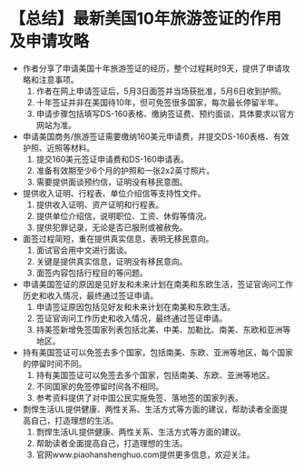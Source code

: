 # 【总结】最新美国10年旅游签证的作用及申请攻略

-   作者分享了申请美国十年旅游签证的经历，整个过程耗时9天，提供了申请攻略和注意事项。
    1.  作者在网上申请签证后，5月3日面签并当场获批准，5月6日收到护照。
    2.  十年签证并非在美国待10年，但可免签很多国家，每次最长停留半年。
    3.  申请步骤包括填写DS-160表格、缴纳签证费、预约面谈，具体要求以官方网站为准。
-   申请美国商务/旅游签证需要缴纳160美元申请费，并提交DS-160表格、有效护照、近照等材料。
    1.  提交160美元签证申请费和DS-160申请表。
    2.  准备有效期至少6个月的护照和一张2x2英寸照片。
    3.  需要提供面谈预约信，证明没有移民意图。
-   提供收入证明、行程表、单位介绍信等支持性文件。
    1.  提供收入证明、资产证明和行程表。
    2.  提供单位介绍信，说明职位、工资、休假等情况。
    3.  提供犯罪记录，无论是否已服刑或被赦免。
-   面签过程简短，重在提供真实信息，表明无移民意向。
    1.  面试官会用中文进行面谈。
    2.  关键是提供真实信息，证明没有移民意向。
    3.  面签内容包括行程目的等问题。
-   申请美国签证的原因是见好友和未来计划在南美和东欧生活，签证官询问工作历史和收入情况，最终通过签证申请。
    1.  申请签证原因包括见好友和未来计划在南美和东欧生活。
    2.  签证官询问工作历史和收入情况，最终通过签证申请。
    3.  持美签新增免签国家列表包括北美、中美、加勒比、南美、东欧和亚洲等地区。
-   持有美国签证可以免签去多个国家，包括南美、东欧、亚洲等地区，每个国家的停留时间不同。
    1.  持有美国签证可以免签去多个国家，包括南美、东欧、亚洲等地区。
    2.  不同国家的免签停留时间各不相同。
    3.  参考资料提供了对中国公民实施免签、落地签的国家列表。
-   剽悍生活UL提供健康、两性关系、生活方式等方面的建议，帮助读者全面提高自己，打造理想的生活。
    1.  剽悍生活UL提供健康、两性关系、生活方式等方面的建议。
    2.  帮助读者全面提高自己，打造理想的生活。
    3.  官网www.piaohanshenghuo.com提供更多信息，欢迎关注。